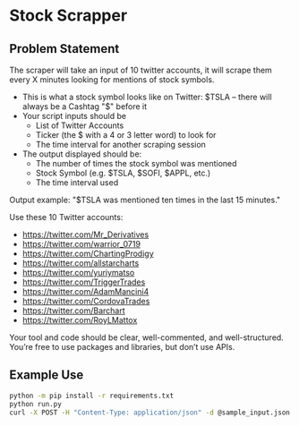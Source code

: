 # Stock Scrapper

## Problem Statement

The scraper will take an input of 10 twitter accounts, it will scrape them every X minutes looking for mentions of stock symbols.

- This is what a stock symbol looks like on Twitter: \$TSLA – there will always be a Cashtag "\$" before it
- Your script inputs should be
    - List of Twitter Accounts 
    - Ticker (the $ with a 4 or 3 letter word) to look for
    - The time interval for another scraping session
- The output displayed should be:
    - The number of times the stock symbol was mentioned
    - Stock Symbol (e.g. $TSLA, $SOFI, $APPL, etc.)
    - The time interval used

Output example: "\$TSLA was mentioned ten times in the last 15 minutes."

Use these 10 Twitter accounts:

- https://twitter.com/Mr_Derivatives 
- https://twitter.com/warrior_0719
- https://twitter.com/ChartingProdigy
- https://twitter.com/allstarcharts
- https://twitter.com/yuriymatso
- https://twitter.com/TriggerTrades
- https://twitter.com/AdamMancini4 
- https://twitter.com/CordovaTrades 
- https://twitter.com/Barchart
- https://twitter.com/RoyLMattox

Your tool and code should be clear, well-commented, and well-structured. You’re free to use packages and libraries, but don’t use APIs.

## Example Use

```sh
python -m pip install -r requirements.txt
python run.py
curl -X POST -H "Content-Type: application/json" -d @sample_input.json http://127.0.0.1:5000/count-patterns-interval
```